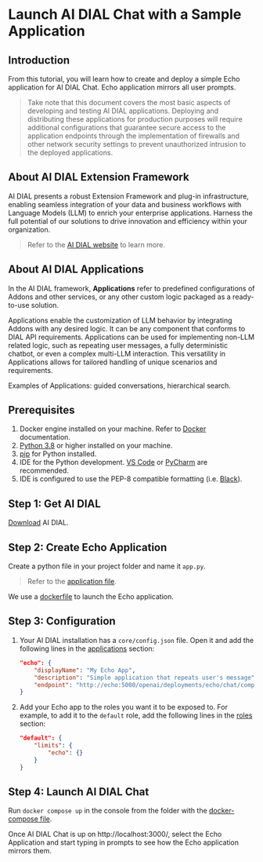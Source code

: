 # Launch AI DIAL Chat with a Sample Application

## Introduction

From this tutorial, you will learn how to create and deploy a simple Echo application for AI DIAL Chat. Echo application mirrors all user prompts.

> Take note that this document covers the most basic aspects of developing and testing AI DIAL applications. Deploying and distributing these applications for production purposes will require additional configurations that guarantee secure access to the application endpoints through the implementation of firewalls and other network security settings to prevent unauthorized intrusion to the deployed applications.

## About AI DIAL Extension Framework

AI DIAL presents a robust Extension Framework and plug-in infrastructure, enabling seamless integration of your data and business workflows with Language Models (LLM) to enrich your enterprise applications. Harness the full potential of our solutions to drive innovation and efficiency within your organization.

> Refer to the [AI DIAL website](https://epam-rail.com/extension-framework) to learn more.

## About AI DIAL Applications

In the AI DIAL framework, **Applications** refer to predefined configurations of Addons and other services, or any other custom logic packaged as a ready-to-use solution.

Applications enable the customization of LLM behavior by integrating Addons with any desired logic. It can be any component that conforms to DIAL API requirements. Applications can be used for implementing non-LLM related logic, such as repeating user messages, a fully deterministic chatbot, or even a complex multi-LLM interaction. This versatility in Applications allows for tailored handling of unique scenarios and requirements.

Examples of Applications: guided conversations, hierarchical search.

## Prerequisites

1. Docker engine installed on your machine. Refer to [Docker](https://docs.docker.com/desktop/) documentation.
3. [Python 3.8](https://www.python.org) or higher installed on your machine.
4. [pip](https://pip.pypa.io/en/stable/) for Python installed.
5. IDE for the Python development. [VS Code](https://code.visualstudio.com) or [PyCharm](https://www.jetbrains.com/pycharm/) are recommended.
6. IDE is configured to use the PEP-8 compatible formatting (i.e. [Black](https://black.readthedocs.io/en/stable/index.html)).

## Step 1: Get AI DIAL

[Download](https://github.com/epam/ai-dial/tree/main/dial-docker-compose/application/) AI DIAL.

## Step 2: Create Echo Application

Create a python file in your project folder and name it `app.py`.

> Refer to the [application file](https://github.com/epam/ai-dial/blob/main/dial-docker-compose/application/echo/app.py).

We use a [dockerfile](https://github.com/epam/ai-dial/blob/main/dial-docker-compose/application/echo/Dockerfile) to launch the Echo application.

## Step 3: Configuration

1. Your AI DIAL installation has a `core/config.json` file. Open it and add the following lines in the [applications](https://github.com/epam/ai-dial/tree/main/dial-docker-compose/application/core/config.json#L4) section:

    ```json
    "echo": {
        "displayName": "My Echo App",
        "description": "Simple application that repeats user's message",
        "endpoint": "http://echo:5000/openai/deployments/echo/chat/completions"
    }
    ```

2. Add your Echo app to the roles you want it to be exposed to. For example, to add it to the `default` role, add the following lines in the [roles](https://github.com/epam/ai-dial/tree/main/dial-docker-compose/application/core/config.json#L17) section:

    ```json
    "default": {
        "limits": {
            "echo": {}
        }
    }
    ```

## Step 4: Launch AI DIAL Chat

Run `docker compose up` in the console from the folder with the [docker-compose file](https://github.com/epam/ai-dial/blob/main/dial-docker-compose/application/docker-compose.yml).

Once AI DIAL Chat is up on http://localhost:3000/, select the Echo Application and start typing in prompts to see how the Echo application mirrors them.


